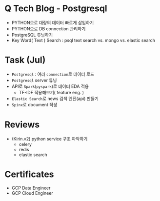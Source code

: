 # Q Tech Blog - Postgresql 
- PYTHON으로 대량의 데이터 빠르게 삽입하기
- PYTHON으로 DB connection 관리하기
- PostgreSQL 튜닝하기 
- Key Word( Text ) Search : psql text search vs. mongo vs. elastic search

# Task (Jul)
- `Postgresql` : 여러 `connection`로 데이터 로드
- `Postgresql` server 튜닝 
- API로 `Spark`(`pyspark`)로 데이터 EDA 적용
    - TF-IDF 적용해보기( feature eng. ) 
- `Elastic Search`로 news 검색 엔진(api) 만들기
- `Spinx`로 document 작성

# Reviews 
- (Kirin.v2) python service 구조 파악하기
    - celery
    - redis
    - elastic search

# Certificates
- GCP Data Engineer
- GCP Cloud Engineer